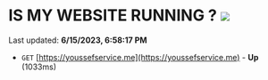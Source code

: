 # IS MY WEBSITE RUNNING ? [![](https://img.shields.io/static/v1?label=Sponsor&message=%E2%9D%A4&logo=GitHub&color=%23fe8e86)](https://github.com/sponsors/<username>)

Last updated: **6/15/2023, 6:58:17 PM**

- `GET` [https://youssefservice.me](https://youssefservice.me) - **Up** (1033ms)
